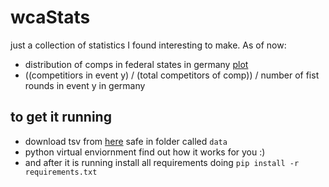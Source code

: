# wcaStats

just a collection of statistics I found interesting to make. As of now:
- distribution of comps in federal states in germany [plot](foo.png)
- ((competitiors in event y) / (total competitors of comp)) / number of fist rounds in event y in germany

## to get it running

- download tsv from [here](https://www.worldcubeassociation.org/export/results) safe in folder called `data`
- python virtual enviornment find out how it works for you :)
- and after it is running install all requirements doing ``pip install -r requirements.txt``
